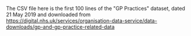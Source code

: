 The CSV file here is the first 100 lines of the "GP Practices" dataset, dated 21 May 2019 and downloaded from
https://digital.nhs.uk/services/organisation-data-service/data-downloads/gp-and-gp-practice-related-data
